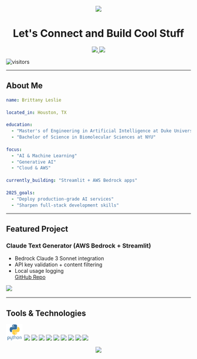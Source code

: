 <p align="center">
  <img src="https://capsule-render.vercel.app/api?type=waving&color=gradient&text=Welcome+to+Britt's+Page!&height=100&section=header"/>
</p>

<h1 align="center">
  Let's Connect and Build Cool Stuff
</h1>

<p align="center">
<a href="https://www.linkedin.com/in/brittany-leslie/">
  <img height="50" src="https://user-images.githubusercontent.com/46517096/166973395-19676cd8-f8ec-4abf-83ff-da8243505b82.png"/>
</a>
<a href="mailto:bal67@duke.edu">
  <img height="50" src="https://img.icons8.com/ios-filled/50/000000/email.png"/>
</a>
</p>

![visitors](https://visitor-badge.laobi.icu/badge?page_id=Bal67)

---

## About Me

```yaml
name: Brittany Leslie

located_in: Houston, TX

education:
  - "Master's of Engineering in Artificial Intelligence at Duke University"
  - "Bachelor of Science in Biomolecular Sciences at NYU"

focus:
  - "AI & Machine Learning"
  - "Generative AI"
  - "Cloud & AWS"

currently_building: "Streamlit + AWS Bedrock apps"

2025_goals:
  - "Deploy production-grade AI services"
  - "Sharpen full-stack development skills"
```

---

## Featured Project

### Claude Text Generator (AWS Bedrock + Streamlit)
- Bedrock Claude 3 Sonnet integration  
- API key validation + content filtering  
- Local usage logging  
[GitHub Repo](https://github.com/Bal67/TextGeneration_API)

<img src="docs/Claude_Text_Generator.gif" width="700"/>


---

## Tools & Technologies

<p align="left">
<img src="https://raw.githubusercontent.com/devicons/devicon/master/icons/python/python-original-wordmark.svg" width="45"/>
<img src="https://cdn.jsdelivr.net/gh/devicons/devicon/icons/streamlit/streamlit-original.svg" width="45"/>
<img src="https://cdn.jsdelivr.net/gh/devicons/devicon/icons/github/github-original.svg" width="45"/>
<img src="https://cdn.jsdelivr.net/gh/devicons/devicon/icons/git/git-original.svg" width="45"/>        
<img src="https://cdn.jsdelivr.net/gh/devicons/devicon/icons/html5/html5-original.svg" width="45"/>
<img src="https://cdn.jsdelivr.net/gh/devicons/devicon/icons/css3/css3-original.svg" width="45"/>
<img src="https://cdn.jsdelivr.net/gh/devicons/devicon@latest/icons/kaggle/kaggle-original.svg" width="45"/>
<img src="https://cdn.jsdelivr.net/gh/devicons/devicon@latest/icons/pytorch/pytorch-original.svg" width="45"/>
<img src="https://cdn.jsdelivr.net/gh/devicons/devicon@latest/icons/scikitlearn/scikitlearn-original.svg" width="45"/>
<img src="https://cdn.jsdelivr.net/gh/devicons/devicon@latest/icons/swift/swift-original.svg" width="45"/>      
</p>

<p align="center">
  <img src="https://capsule-render.vercel.app/api?type=waving&color=gradient&height=100&section=footer"/>
</p>
